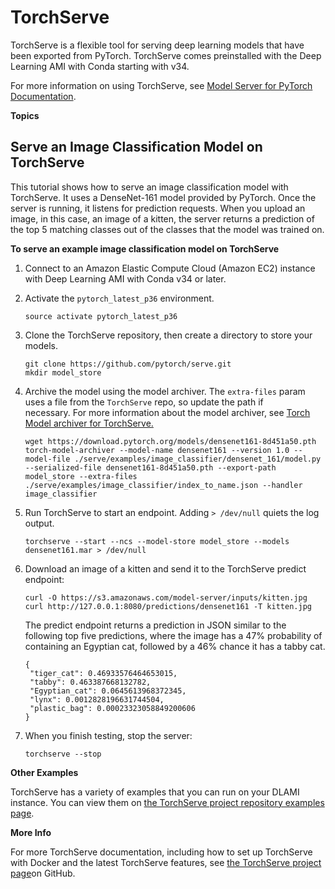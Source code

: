 # TorchServe<a name="tutorial-torchserve"></a>

TorchServe is a flexible tool for serving deep learning models that have been exported from PyTorch\. TorchServe comes preinstalled with the Deep Learning AMI with Conda starting with v34\. 

For more information on using TorchServe, see [Model Server for PyTorch Documentation](https://github.com/pytorch/serve/blob/master/docs/README.md)\. 

 **Topics** 

## Serve an Image Classification Model on TorchServe<a name="tutorial-torchserve-serving"></a>

This tutorial shows how to serve an image classification model with TorchServe\. It uses a DenseNet\-161 model provided by PyTorch\. Once the server is running, it listens for prediction requests\. When you upload an image, in this case, an image of a kitten, the server returns a prediction of the top 5 matching classes out of the classes that the model was trained on\. 

**To serve an example image classification model on TorchServe**

1. Connect to an Amazon Elastic Compute Cloud \(Amazon EC2\) instance with Deep Learning AMI with Conda v34 or later\. 

1. Activate the `pytorch_latest_p36` environment\. 

   ```
   source activate pytorch_latest_p36
   ```

1. Clone the TorchServe repository, then create a directory to store your models\.  

   ```
   git clone https://github.com/pytorch/serve.git
   mkdir model_store
   ```

1. Archive the model using the model archiver\. The `extra-files` param uses a file from the `TorchServe` repo, so update the path if necessary\. For more information about the model archiver, see [Torch Model archiver for TorchServe\.](https://github.com/pytorch/serve/blob/master/model-archiver/README.md) 

   ```
   wget https://download.pytorch.org/models/densenet161-8d451a50.pth
   torch-model-archiver --model-name densenet161 --version 1.0 --model-file ./serve/examples/image_classifier/densenet_161/model.py --serialized-file densenet161-8d451a50.pth --export-path model_store --extra-files ./serve/examples/image_classifier/index_to_name.json --handler image_classifier
   ```

1. Run TorchServe to start an endpoint\. Adding `> /dev/null` quiets the log output\. 

   ```
   torchserve --start --ncs --model-store model_store --models densenet161.mar > /dev/null
   ```

1. Download an image of a kitten and send it to the TorchServe predict endpoint: 

   ```
   curl -O https://s3.amazonaws.com/model-server/inputs/kitten.jpg
   curl http://127.0.0.1:8080/predictions/densenet161 -T kitten.jpg
   ```

   The predict endpoint returns a prediction in JSON similar to the following top five predictions, where the image has a 47% probability of containing an Egyptian cat, followed by a 46% chance it has a tabby cat\. 

   ```
   {
    "tiger_cat": 0.46933576464653015,
    "tabby": 0.463387668132782,
    "Egyptian_cat": 0.0645613968372345,
    "lynx": 0.0012828196631744504,
    "plastic_bag": 0.00023323058849200606
   }
   ```

1. When you finish testing, stop the server: 

   ```
   torchserve --stop
   ```

 **Other Examples** 

TorchServe has a variety of examples that you can run on your DLAMI instance\. You can view them on [the TorchServe project repository examples page](https://github.com/pytorch/serve/tree/master/examples)\. 

 **More Info** 

 For more TorchServe documentation, including how to set up TorchServe with Docker and the latest TorchServe features, see [the TorchServe project page](https://github.com/pytorch/serve)on GitHub\. 